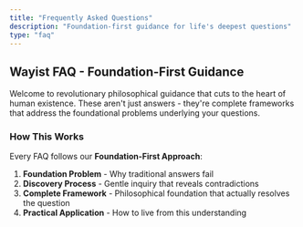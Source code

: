 ```yaml
---
title: "Frequently Asked Questions"
description: "Foundation-first guidance for life's deepest questions"
type: "faq"
---
```


## Wayist FAQ - Foundation-First Guidance

Welcome to revolutionary philosophical guidance that cuts to the heart of human existence. These aren't just answers - they're complete frameworks that address the foundational problems underlying your questions.

### How This Works

Every FAQ follows our **Foundation-First Approach**:
1. **Foundation Problem** - Why traditional answers fail
2. **Discovery Process** - Gentle inquiry that reveals contradictions  
3. **Complete Framework** - Philosophical foundation that actually resolves the question
4. **Practical Application** - How to live from this understanding

